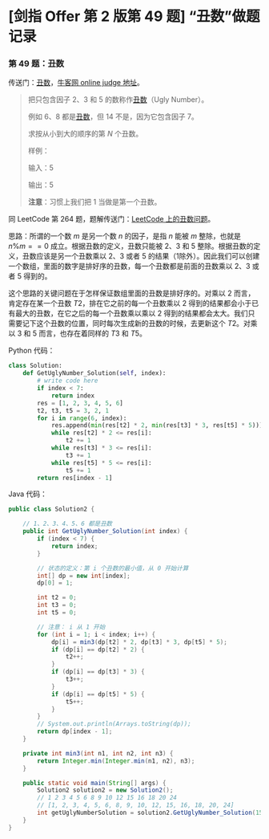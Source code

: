 # [剑指 Offer 第 2 版第 49 题] “丑数”做题记录

### 第 49 题：丑数

传送门：[丑数](https://www.acwing.com/problem/content/58/)，[牛客网 online judge 地址](https://www.nowcoder.com/practice/6aa9e04fc3794f68acf8778237ba065b?tpId=13&tqId=11186&tPage=2&rp=2&ru=/ta/coding-interviews&qru=/ta/coding-interviews/question-ranking)。

>把只包含因子 $2$、$3$ 和 $5$ 的数称作[丑数](https://cuijiahua.com/blog/tag/%e4%b8%91%e6%95%b0/)（Ugly Number）。
>
>例如 $6$、$8$ 都是[丑数](https://cuijiahua.com/blog/tag/%e4%b8%91%e6%95%b0/)，但 $14$ 不是，因为它包含因子 $7$。 
>
>求按从小到大的顺序的第 $N$ 个丑数。
>
>样例：
>
>输入：5
>
>输出：5
>
>**注意**：习惯上我们把 $1$ 当做是第一个丑数。

同 LeetCode 第 264 题，题解传送门：[LeetCode 上的丑数问题](https://www.zybuluo.com/liweiwei1419/note/1394376)。

思路：所谓的一个数 $m$ 是另一个数 $n$ 的因子，是指 $n$ 能被 $m$ 整除，也就是 $n\%m==0$ 成立。根据丑数的定义，丑数只能被 $2$、$3$ 和 $5$ 整除。根据丑数的定义，丑数应该是另一个丑数乘以 $2$、$3$ 或者 $5$ 的结果（$1$除外）。因此我们可以创建一个数组，里面的数字是排好序的丑数，每一个丑数都是前面的丑数乘以 $2$、$3$ 或者 $5$ 得到的。

这个思路的关键问题在于怎样保证数组里面的丑数是排好序的。对乘以 $2$ 而言，肯定存在某一个丑数 $T2$，排在它之前的每一个丑数乘以 $2$ 得到的结果都会小于已有最大的丑数，在它之后的每一个丑数乘以乘以 $2$ 得到的结果都会太大。我们只需要记下这个丑数的位置，同时每次生成新的丑数的时候，去更新这个 $T2$。对乘以 $3$ 和 $5$ 而言，也存在着同样的 $T3$ 和 $T5$。

Python 代码：

```python
class Solution:
    def GetUglyNumber_Solution(self, index):
        # write code here
        if index < 7:
            return index
        res = [1, 2, 3, 4, 5, 6]
        t2, t3, t5 = 3, 2, 1
        for i in range(6, index):
            res.append(min(res[t2] * 2, min(res[t3] * 3, res[t5] * 5)))
            while res[t2] * 2 <= res[i]:
                t2 += 1
            while res[t3] * 3 <= res[i]:
                t3 += 1
            while res[t5] * 5 <= res[i]:
                t5 += 1
        return res[index - 1]
```

Java 代码：

```java
public class Solution2 {

    // 1、2、3、4、5、6 都是丑数
    public int GetUglyNumber_Solution(int index) {
        if (index < 7) {
            return index;
        }

        // 状态的定义：第 i 个丑数的最小值，从 0 开始计算
        int[] dp = new int[index];
        dp[0] = 1;

        int t2 = 0;
        int t3 = 0;
        int t5 = 0;

        // 注意： i 从 1 开始
        for (int i = 1; i < index; i++) {
            dp[i] = min3(dp[t2] * 2, dp[t3] * 3, dp[t5] * 5);
            if (dp[i] == dp[t2] * 2) {
                t2++;
            }
            if (dp[i] == dp[t3] * 3) {
                t3++;
            }
            if (dp[i] == dp[t5] * 5) {
                t5++;
            }
        }
        // System.out.println(Arrays.toString(dp));
        return dp[index - 1];
    }

    private int min3(int n1, int n2, int n3) {
        return Integer.min(Integer.min(n1, n2), n3);
    }

    public static void main(String[] args) {
        Solution2 solution2 = new Solution2();
        // 1 2 3 4 5 6 8 9 10 12 15 16 18 20 24
        // [1, 2, 3, 4, 5, 6, 8, 9, 10, 12, 15, 16, 18, 20, 24]
        int getUglyNumberSolution = solution2.GetUglyNumber_Solution(15);
    }
}
```

<script src='https://cdnjs.cloudflare.com/ajax/libs/mathjax/2.7.5/MathJax.js?config=TeX-MML-AM_CHTML' async></script>

<script type="text/x-mathjax-config">
MathJax.Hub.Config({
tex2jax: {
  inlineMath: [['$','$'], ['\\(','\\)']],
  processEscapes: true
  },
displayAlign : "left",
TeX: {
        equationNumbers: {
            autoNumber: "all",
            useLabelIds: true
        }
    },
    "HTML-CSS": {
        linebreaks: {
            automatic: true
        },
        scale: 100,
        styles: {
          ".MathJax_Display": {
            "text-align": "left",
            "width" : "auto",
            "margin": "10px 0px 10px 0px !important",
            "background-color": "#f5f5f5 !important",
            "border-radius": "3px !important",
            border:  "1px solid #ccc !important",
            padding: "5px 5px 5px 5px !important"
          },
          ".MathJax": {
            "background-color": "#f5f5f5 !important",
            padding: "2px 2px 2px 2px !important"
          }
        }
    },
    SVG: {
        linebreaks: {
            automatic: true
        }
    }
});
</script>
